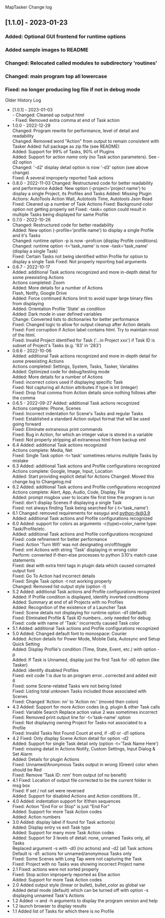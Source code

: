 MapTasker Change log
 ## [1.1.0] - 2023-01-23
### Added: Optional GUI frontend for runtime options
### Added sample images to README
### Changed: Relocated called modules to subdirectory 'routines'
### Changed: main program top all lowercase
### Fixed: no longer producing log file if not in debug mode
 
Older History Log   
  - [1.0.1] - 2023-01-03    
        - Changed: Cleaned up output html    
        - Fixed: Removed extra comma at end of Task action
  - 1.0.0 - 2022-12-29    
       Changed: Program rewrite for performance, level of detail and readability    
       Changed: Removed word "Action" from output to remain consistent with Tasker
       Added: full package as zip file (see README)    
       Added: Support for 99% of Tasks, 90% of Plugins    
       Added: Support for action *name* only (no Task action parameters).  See -d2 option    
       Changed: '-d2' display detail option is now '-d3' option (see above change)    
       Fixed: A several improperly reported Task actions    
  - 0.8.0 - 2022-11-03
       Changed: Restructured code for better readability and performance
       Added: New option (-project='project name') to display a single Project, its Profiles and Tasks
       Added: Missing Plugin Actions: AutoTools Action Wait, Autotools Time, Autotools Json Read
       Fixed: Cleaned up a number of Task Actions
       Fixed: Background color option not getting properly set
       Fixed: -task= option could result in multiple Tasks being displayed for same Profile
  - 0.7.0 - 2022-10-26  
       Changed: Restructured code for better readability  
       Added: New option (-profile='profile name') to display a single Profile and it's Tasks  
       Changed: runtime option -p is now -profcon (display Profile conditions)  
       Changed: runtime option -t='task_name' is now -task='task_name' (display a single Task)  
       Fixed: Certain Tasks not being identified within Profile for option to display a single Task
       Fixed: Not properly reporting bad arguments  
  - 0.6.7 - 2022-10-17  
       Added: additional Task actions recognized and more in-depth detail for some preexisting Actions   
                Actions completed: Zoom  
        Added: More details for a number of Actions  
        Flash, Notify, Google Drive  
        Added: Force continued Actions limit to avoid super large binary files from displaying  
        Added: Orientation Profile 'State' as condition  
        Added: Dark mode in user defined variables  
        Change: Converted lists to dictionaries for better performance  
        Fixed: Changed logic to allow for output cleanup after Action details  
        Fixed: Font corruption if Action label contains html.  Try to maintain most of the html.  
        Fixed: Invalid Project identified for Task ('...in Project xxx') if Task ID is subset of Project's Tasks (e.g. '83' in '283')
  - 0.6.6 - 2022-10-06  
        Added: additional Task actions recognized and more in-depth detail for some preexisting Actions  
               Actions completed: Settings, System, Tasks, Tasker, Variables  
        Added: Optimized code for debug/testing mode  
        Added: More details for a number of Actions  
        Fixed: incorrect colors used if displaying specific Task  
        Fixed: Not capturing all Action attributes if type is Int (integer)  
        Fixed: Drop final comma from Action details since nothing follows after the comma  
  - 0.6.5 - 2022-09-27
        Added: additional Task actions recognized   
                 Actions complete: Phone, Scenes   
        Fixed: Incorrect indentation for Scene's Tasks and regular Tasks   
        Fixed: Established a standard Action output format that will be used going forward   
        Fixed: Eliminate extraneous print commands   
        Fixed: Bug in Action, for which an integer value is stored in a variable   
        Fixed: Not properly stripping all extraneous html from backup xml
  - 6.4 Added: additional Task actions recognized   
                 Actions complete: Media, Net                                       
        Fixed: Single Task option -t='task' sometimes returns multiple Tasks by mistake 
  - 6.3 Added: additional Task actions and Profile configurations recognized 
                 Actions complete: Google, Image, Input, Location                              
        Added: Start providing explicit detail for Actions
        Changed: Moved this change log to Changelog.md                                           
  - 6.2 Added: additional Task actions and Profile configurations recognized                  
               Actions complete: Alert, App, Audio, Code, Display, File                       
        Added: prompt msgbox user to locate file first time the program is run                
        Fixed: don't display Scenes if displaying a single Task                               
        Fixed: not always finding Task being searched for (-t='task_name')                    
  - 6.1 Changed: removed requirements for easygui and python-tk@3.9                           
        Added: additional Task actions and Profile configurations recognized                  
  - 6.0 Added: support for colors as arguments -c(type)=color_name  type: Task/Profile/etc.   
        Added: additional Task actions and Profile configurations recognized                  
        Fixed: code refinement for better performance                                         
        Fixed: Action 'Turn Wifi' was not designating on/off/toggle                           
        Fixed: xml Actions with string 'Task' displaying in wrong color                       
        Perform: converted if-then-else processes to python 3.10's match case statements      
        Fixed: deal with extra html tags in plugin data which caused corrupted output font    
        Fixed: Go To Action had incorrect details                                             
        Fixed: Single Task option -t not working properly                                     
        Changed: Removed list output style (option -l)                                        
  - 5.2 Added: additional Task actions and Profile configurations recognized                  
        Added: If Profile condition is displayed, identify inverted conditions                
        Added: Summary at end of all Projects with no Profiles                                
        Added: Recognition of the existence of a Launcher Task                                
        Fixed: Scene details not displaying for runtime option -d1 (default)                  
        Fixed: Eliminated Profile & Task ID numbers...only needed for debug                   
        Fixed: code with name of 'Task:' incorrectly caused Task color                        
  - 5.1 Added: additional Task actions and Profile configurations recognized                  
  - 5.0 Added: Changed default font to monospace: Courier                                     
        Added: Action details for Power Mode, Mobile Data, Autosync and Setup Quick Setting   
        Added: Display Profile's condition (Time, State, Event, etc.) with option -p          
        Added: If Task is Unnamed, display just the first Task for -d0 option (like Tasker)   
        Added: identify disabled Profiles                                                     
        Fixed: exit code 1 is due to an program error...corrected and added exit 6            
        Fixed: some Scene-related Tasks wre not being listed                                  
        Fixed: Listing total unknown Tasks included those associated with Scenes              
        Fixed: Changed 'Action: nn' to 'Action nn:'   (moved then colon)                      
  - 4.3 Added: Support for more Action codes (e.g. plugin & other Task calls                  
        Fixed: Variable Search Replace action value 2 was sometimes incorrect                 
        Fixed: Removed print output line for -t='task-name' option                            
        Fixed: Not displaying owning Project for Tasks not associated to a Profile            
        Fixed: Invalid Tasks Not Found Count at end, if -d0 or -d1 options                    
  - 4.2 Fixed: Only display Scene Action detail for option -d2                                
        Added: Support for single Task detail only (option -t='Task Name Here')               
        Fixed: missing detail in Actions Notify, Custom Settings, Input Dialog & Set Alarm    
        Added: Details for plugin Actions                                                     
        Fixed: Unnamed/Anonymous Tasks output in wrong (Green) color when should be Red       
        Fixed: Remove 'Task ID: nnn' from output (of no benefit)                              
  - 4.1 Fixed: Location of output file corrected to be the current folder in msg box          
        Fixed: If set / not set were reversed                                                 
        Added: Support for disabled Actions and Action conditions (If...                      
  - 4.0 Added: indentation support for if/then sequences                                      
        Fixed: Action "End For or Stop" is just "End For"                                     
        Added: Support for more Task Action codes                                             
        Added: Action numbers                                                                 
  - 3.0 Added: display label if found for Task action(s)                                      
        Added: Display entry vs exit Task type                                                
        Added: Support for many more Task Action codes                                        
        Added: Support for 3 levels of detail: none, unnamed Tasks only, all Tasks            
               Replaced argument -s with -d0 (no actions) and -d2 (all Task actions           
               Default is -d1: actions for unnamed/anonymous Tasks only                       
        Fixed: Some Scenes with Long Tap were not capturing the Task                          
        Fixed: Project with no Tasks was showing incorrect Project name                       
  - 2.1 Fixed: actions were not sorted properly                                               
        Fixed: Stop action improperly reported as Else action                                 
        Added: Support for more Task Action codes                                             
  - 2.0 Added output style (linear or bullet), bullet_color as global var                     
        Added detail mode (default) which can be turned off with option -s                    
         displaying unnamed Task's Actions                                                    
  - 1.2 Added -v and -h arguments to display the program version and help                     
  - 1.2 launch browser to display results                                                     
  - 1.1 Added list of Tasks for which there is no Profile                                     